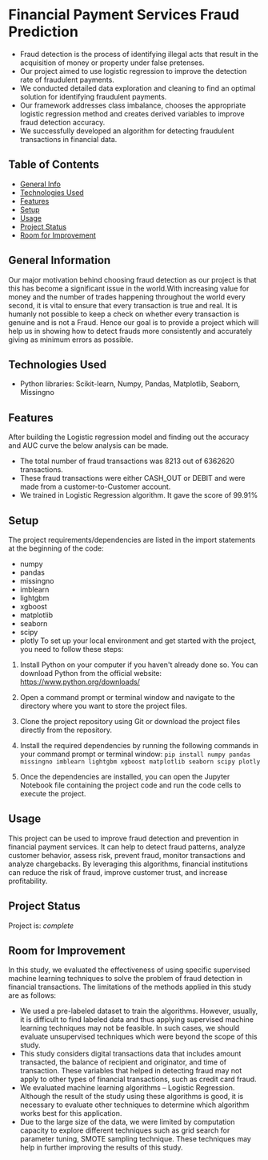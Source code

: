 
 # Financial Payment Services Fraud Prediction
* Fraud detection is the process of identifying illegal acts that result in the acquisition of money or property under false pretenses.
* Our project aimed to use logistic regression to improve the detection rate of fraudulent payments.
* We conducted detailed data exploration and cleaning to find an optimal solution for identifying fraudulent payments.
* Our framework addresses class imbalance, chooses the appropriate logistic regression method and creates derived variables to improve fraud detection accuracy.
* We successfully developed an algorithm for detecting fraudulent transactions in financial data.

## Table of Contents
* [General Info](#general-information)
* [Technologies Used](#technologies-used)
* [Features](#features)
* [Setup](#setup)
* [Usage](#usage)
* [Project Status](#project-status)
* [Room for Improvement](#room-for-improvement)


## General Information
Our major motivation behind choosing fraud detection as our project is that this has become a significant issue in the world.With increasing value for money and the number of trades happening throughout the world every second, it is vital to ensure that every transaction is true and real. It is humanly not possible to keep a check on whether every transaction is genuine and is not a Fraud. Hence our goal is to provide a project which will help us in showing how to detect frauds more consistently and accurately giving as minimum errors as possible.


## Technologies Used
- Python libraries: Scikit-learn, Numpy, Pandas, Matplotlib, Seaborn, Missingno


## Features
After building the Logistic regression model and finding out the accuracy and AUC curve the below analysis can be made.
* The total number of fraud transactions was 8213 out of 6362620 transactions.
* These fraud transactions were either CASH_OUT or DEBIT and were made from a customer-to-Customer account.
* We trained in Logistic Regression algorithm. It gave the score of 99.91%



## Setup
The project requirements/dependencies are listed in the import statements at the beginning of the code:
* numpy
* pandas
* missingno
* imblearn
* lightgbm
* xgboost
* matplotlib
* seaborn
* scipy
* plotly
To set up your local environment and get started with the project, you need to follow these steps:

1. Install Python on your computer if you haven't already done so. You can download Python from the official website: https://www.python.org/downloads/

2. Open a command prompt or terminal window and navigate to the directory where you want to store the project files.

3. Clone the project repository using Git or download the project files directly from the repository.

4. Install the required dependencies by running the following commands in your command prompt or terminal window:
`pip install numpy pandas missingno imblearn lightgbm xgboost matplotlib seaborn scipy plotly`

5. Once the dependencies are installed, you can open the Jupyter Notebook file containing the project code and run the code cells to execute the project.



## Usage
This project can be used to improve fraud detection and prevention in financial payment services. It can help to detect fraud patterns, analyze customer behavior, assess risk, prevent fraud, monitor transactions and analyze chargebacks. By leveraging this algorithms, financial institutions can reduce the risk of fraud, improve customer trust, and increase profitability.


## Project Status
Project is: _complete_


## Room for Improvement
In this study, we evaluated the effectiveness of using specific supervised machine learning techniques to solve the problem of fraud detection in financial transactions. The limitations of the methods applied in this study are as follows:
* We used a pre-labeled dataset to train the algorithms. However, usually, it is difficult to find labeled data and thus applying supervised machine learning techniques may not be feasible. In such cases, we should evaluate unsupervised techniques which were beyond the scope of this study.
* This study considers digital transactions data that includes amount transacted, the balance of recipient and originator, and time of transaction. These variables that helped in detecting fraud may not apply to other types of financial transactions, such as credit card fraud.
* We evaluated machine learning algorithms – Logistic Regression. Although the result of the study using these algorithms is good, it is necessary to evaluate other techniques to determine which algorithm works best for this application.
* Due to the large size of the data, we were limited by computation capacity to explore different techniques such as grid search for parameter tuning, SMOTE sampling technique. These techniques may help in further improving the results of this study.
